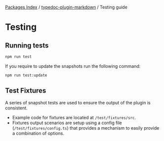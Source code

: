 [Packages Index](../../README.md) / [typedoc-plugin-markdown](../README.md) / Testing guide

# Testing

## Running tests

```bash
npm run test
```

If you require to update the snapshots run the following command:

```bash
npm run test:update
```

## Test Fixtures

A series of snapshot tests are used to ensure the output of the plugin is consistent.

* Example code for fixtures are located at `/test/fixtures/src`.
* Fixtures output scenarios are setup using a config file (`/test/fixtures/config.ts`) that provides a mechanism to easily provide a combination of options.
